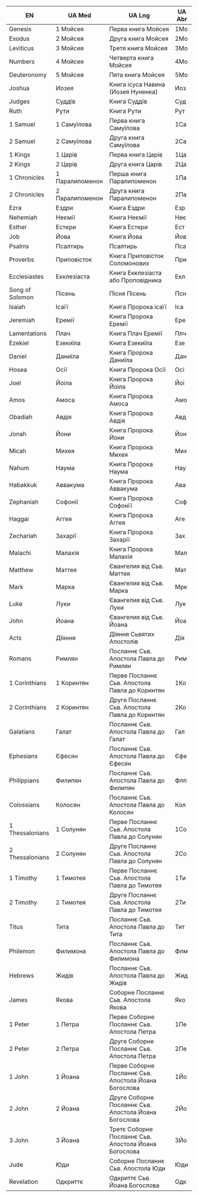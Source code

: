 | EN              | UA Med          | UA Lng                                               | UA Abr |
| --------------- | --------------- | ---------------------------------------------------- | ------ |
| Genesis         | 1 Мойсея        | Перва книга Мойсея                                   | 1Мо    |
| Exodus          | 2 Мойсея        | Друга книга Мойсея                                   | 2Мо    |
| Leviticus       | 3 Мойсея        | Третя книга Мойсея                                   | 3Мо    |
| Numbers         | 4 Мойсея        | Четверта книга Мойсея                                | 4Мо    |
| Deuteronomy     | 5 Мойсея        | Пята книга Мойсея                                    | 5Мо    |
| Joshua          | Иозея           | Книга ісуса Навина (Иозея Нуненка)                   | Иоз    |
| Judges          | Суддїв          | Книга Суддїв                                         | Суд    |
| Ruth            | Рути            | Книга Рути                                           | Рут    |
| 1 Samuel        | 1 Самуїлова     | Перва книга Самуїлова                                | 1Са    |
| 2 Samuel        | 2 Самуїлова     | Друга книга Самуїлова                                | 2Са    |
| 1 Kings         | 1 Царів         | Перва книга Царів                                    | 1Ца    |
| 2 Kings         | 2 Царів         | Друга книга Царів                                    | 2Ца    |
| 1 Chronicles    | 1 Паралипоменон | Перша книга Паралипоменон                            | 1Па    |
| 2 Chronicles    | 2 Паралипоменон | Друга книга Паралипоменон                            | 2Па    |
| Ezra            | Ездри           | Книга Ездри                                          | Езр    |
| Nehemiah        | Неємії          | Книга Неємії                                         | Неє    |
| Esther          | Естери          | Книга Естери                                         | Ест    |
| Job             | Йова            | Книга Йова                                           | Йов    |
| Psalms          | Псалтирь        | Псалтирь                                             | Пса    |
| Proverbs        | Приповісток     | Книга Приповісток Соломонових                        | При    |
| Ecclesiastes    | Екклезіаста     | Книга Екклезіаста або Проповідника                   | Екл    |
| Song of Solomon | Пісень          | Пісня Пісень                                         | Псн    |
| Isaiah          | Ісаїї           | Книга Пророка ісаїї                                  | Іса    |
| Jeremiah        | Еремії          | Книга Пророка Еремії                                 | Ере    |
| Lamentations    | Плач            | Книга Плач Еремії                                    | Плч    |
| Ezekiel         | Езекиїла        | Книга Езекиїла                                       | Езе    |
| Daniel          | Даниїла         | Книга Пророка Даниїла                                | Дан    |
| Hosea           | Осії            | Книга Пророка Осії                                   | Осі    |
| Joel            | Йоіла           | Книга Пророка Йоіла                                  | Йоі    |
| Amos            | Амоса           | Книга Пророка Амоса                                  | Амо    |
| Obadiah         | Авдія           | Книга Пророка Авдія                                  | Авд    |
| Jonah           | Йони            | Книга Пророка Йони                                   | Йон    |
| Micah           | Михея           | Книга Пророка Михея                                  | Мих    |
| Nahum           | Наума           | Книга Пророка Наума                                  | Нау    |
| Habakkuk        | Аввакума        | Книга Пророка Аввакума                               | Ава    |
| Zephaniah       | Софонії         | Книга Пророка Софонїї                                | Соф    |
| Haggai          | Аггея           | Книга Пророка Аггея                                  | Аге    |
| Zechariah       | Захарії         | Книга Пророка Захарії                                | Зах    |
| Malachi         | Малахія         | Книга Пророка Малахія                                | Мал    |
| Matthew         | Маттея          | Євангелия від Сьв. Маттея                            | Мат    |
| Mark            | Марка           | Євангелия від Сьв. Марка                             | Мрк    |
| Luke            | Луки            | Євангелия від Сьв. Луки                              | Лук    |
| John            | Йоана           | Євангелия від Сьв. Йоана                             | Йоа    |
| Acts            | Дїяння          | Дїяння Сьвятих Апостолів                             | Дїя    |
| Romans          | Римлян          | Посланнє Сьв. Апостола Павла до Римлян               | Рим    |
| 1 Corinthians   | 1 Коринтян      | Перве Посланнє Сьв. Апостола Павла до Коринтян       | 1Ко    |
| 2 Corinthians   | 2 Коринтян      | Друге Посланнє Сьв. Апостола Павла до Коринтян       | 2Ко    |
| Galatians       | Галат           | Посланнє Сьв. Апостола Павла до Галат                | Гал    |
| Ephesians       | Єфесян          | Посланнє Сьв. Апостола Павла до Єфесян               | Єфе    |
| Philippians     | Филипян         | Посланнє Сьв. Апостола Павла до Филипян              | Флп    |
| Colossians      | Колосян         | Посланнє Сьв. Апостола Павла до Колосян              | Кол    |
| 1 Thessalonians | 1 Солунян       | Перве Посланнє Сьв. Апостола Павла до Солунян        | 1Со    |
| 2 Thessalonians | 2 Солунян       | Друге Посланнє Сьв. Апостола Павла до Солунян        | 2Со    |
| 1 Timothy       | 1 Тимотея       | Перве Посланнє Сьв. Апостола Павла до Тимотея        | 1Ти    |
| 2 Timothy       | 2 Тимотея       | Друге Посланнє Сьв. Апостола Павла до Тимотея        | 2Ти    |
| Titus           | Тита            | Посланнє Сьв. Апостола Павла до Тита                 | Тит    |
| Philemon        | Филимона        | Посланнє Сьв. Апостола Павла до Филимона             | Флм    |
| Hebrews         | Жидів           | Посланнє Сьв. Апостола Павла до Жидів                | Жид    |
| James           | Якова           | Соборне Посланнє Сьв. Апостола Якова                 | Яко    |
| 1 Peter         | 1 Петра         | Перве Соборне Посланнє Сьв. Апостола Петра           | 1Пе    |
| 2 Peter         | 2 Петра         | Друге Соборне Посланнє Сьв. Апостола Петра           | 2Пе    |
| 1 John          | 1 Йоана         | Перве Соборне Посланнє Сьв. Апостола Йоана Богослова | 1Йо    |
| 2 John          | 2 Йоана         | Друге Соборне Посланнє Сьв. Апостола Йоана Богослова | 2Йо    |
| 3 John          | 3 Йоана         | Третє Соборне Посланнє Сьв. Апостола Йоана Богослова | 3Йо    |
| Jude            | Юди             | Соборне Посланнє Сьв. Апостола Юди                   | Юди    |
| Revelation      | Одкриттє        | Одкриттє Сьв. Йоана Богослова                        | Одк    |